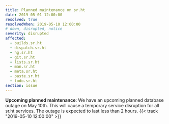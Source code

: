 ```yaml
---
title: Planned maintenance on sr.ht
date: 2019-05-01 12:00:00
resolved: true
resolvedWhen: 2019-05-10 12:00:00
# down, disrupted, notice
severity: disrupted
affected:
  - builds.sr.ht
  - dispatch.sr.ht
  - hg.sr.ht
  - git.sr.ht
  - lists.sr.ht
  - man.sr.ht
  - meta.sr.ht
  - paste.sr.ht
  - todo.sr.ht
section: issue
---
```


**Upcoming planned maintenance**:
We have an upcoming planned database outage on May 10th. This will cause a
temporary service disruption for all sr.ht services. The outage is expected to
last less than 2 hours.
{{< track "2019-05-10 12:00:00" >}}
